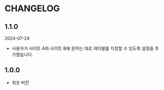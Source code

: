 # CHANGELOG

## 1.1.0

2024-07-24

- 사용자가 사이트 A와 사이트 B에 원하는 대로 레이블를 지정할 수 있도록 설정을 추가했습니다.

## 1.0.0

- 최초 버전